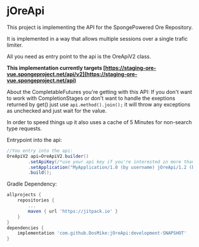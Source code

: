 # jOreApi

This project is implementing the API for the SpongePowered Ore Repository.

It is implemented in a way that allows multiple sessions over a single trafic limiter.

All you need as entry point to the api is the OreApiV2 class.

**This implementation currently
targets [https://staging-ore-vue.spongeproject.net/api/v2](https://staging-ore-vue.spongeproject.net/api)**

About the CompletableFutures you're getting with this API:
If you don't want to work with CompletionStages or don't want to handle the exeptions returned by get()
just use `api.method().join();` it will throw any exceptions as unchecked and just wait for the value.

In order to speed things up it also uses a cache of 5 Minutes for non-search type requests.

Entrypoint into the api:

```java
//You entry into the api:
OreApiV2 api=OreApiV2.builder()
		.setApiKey(/*use your api key if you're interested in more than public info*/)
		.setApplication("MyApplication/1.0 (by username) jOreApi/1.2 (by DosMike; Ore API V2)")
		.build();
```

Gradle Dependency:

```groovy
allprojects {
    repositories {
        ...
        maven { url 'https://jitpack.io' }
    }
}
dependencies {
    implementation 'com.github.DosMike:jOreApi:development-SNAPSHOT'
}
```